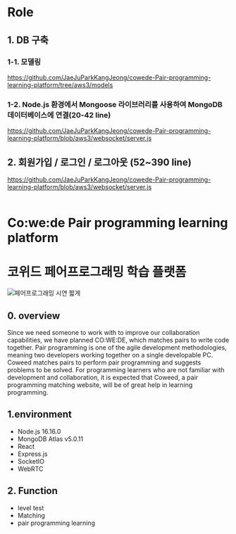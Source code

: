 
# Role

## 1. DB 구축
### 1-1. 모델링
https://github.com/JaeJuParkKangJeong/cowede-Pair-programming-learning-platform/tree/aws3/models

### 1-2. Node.js 환경에서 Mongoose 라이브러리를 사용하여 MongoDB 데이터베이스에 연결(20-42 line)
https://github.com/JaeJuParkKangJeong/cowede-Pair-programming-learning-platform/blob/aws3/websocket/server.js

## 2. 회원가입 / 로그인 / 로그아웃 (52~390 line) 
https://github.com/JaeJuParkKangJeong/cowede-Pair-programming-learning-platform/blob/aws3/websocket/server.js
<br/> <br/>


# Co:we:de Pair programming learning platform
# 코위드 페어프로그래밍 학습 플랫폼




![페어프로그래밍 시연 짧게](https://user-images.githubusercontent.com/90203114/201276877-3bf95dcd-c0e8-4361-9db7-4431f47be09e.gif)

## 0. overview

Since we need someone to work with to improve our collaboration capabilities, we have planned CO:WE:DE, which matches pairs to write code together. Pair programming is one of the agile development methodologies, meaning two developers working together on a single developable PC. Coweed matches pairs to perform pair programming and suggests problems to be solved. For programming learners who are not familiar with development and collaboration, it is expected that Coweed, a pair programming matching website, will be of great help in learning programming.

## 1.environment

- Node.js 16.16.0
- MongoDB Atlas v5.0.11
- React
- Express.js
- SocketIO
- WebRTC

## 2. Function

- level test
- Matching
- pair programming learning
